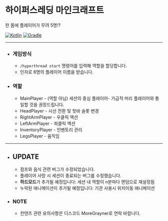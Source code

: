 # 하이퍼스레딩 마인크래프트

한 몸에 플레이어가 무려 5명!?

[![Kotlin](https://img.shields.io/badge/Kotlin-2.0.20-7F52FF.svg?logo=kotlin)](https://kotlinlang.org/)
[![Gradle](https://img.shields.io/badge/Gradle-8.13-02303A.svg?logo=gradle)](https://gradle.org)

---

* ### 게임방식
  * `/hyperthread start` 명령어를 입력해 역할을 할당합니다.
  * 인자로 6명의 플레이어 이름을 받습니다.

* ### 역할
  * MainPlayer - (역할 아님) 세션의 중심 플레이어- 가급적 머리 플레이어와 통일할 것을 권장드립니다.
  * HeadPlayer - 시선 전환 및 핫바 슬롯 변경
  * RightArmPlayer - 우클릭 액션
  * LeftArmPlayer - 좌클릭 액션
  * InventoryPlayer - 인벤토리 관리
  * LegsPlayer - 움직임

---

* ## UPDATE
  * 점프와 음식 관련 버그가 수정되었습니다.
  * 플레이어 사망 시 세션이 종료되는 버그를 수정했습니다.
  * **하드모드**가 추가될 예정입니다: 세션 내 역할이 n분마다 랜덤으로 재설정됨
  * 누락된 애니메이션이 추가될 예정입니다: 기관 사용시 위치이동 애니메이션

* ### NOTE
  * 컨텐츠 관련 유의사항은 디스코드 MoreGrayner로 연락 바랍니다.
